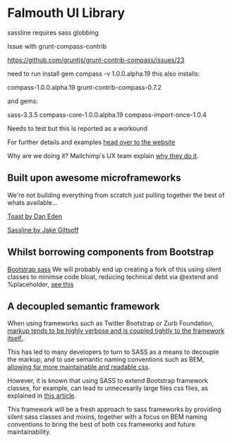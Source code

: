 Falmouth UI Library
===================

sassline requires sass globbing

Issue with grunt-compass-contrib

https://github.com/gruntjs/grunt-contrib-compass/issues/23

need to run install gem compass -v 1.0.0.alpha.19 this also installs: 

compass-1.0.0.alpha.19
grunt-contrib-compass-0.7.2

and gems:

sass-3.3.5
compass-core-1.0.0.alpha.19
compass-import-once-1.0.4

Needs to test but this is reported as a workound

For further details and examples [head over to the website](http://ucfalmouth.github.io/fu-ui/)

Why are we doing it? Mailchimp's UX team explain [why they do it](https://ux.mailchimp.com/patterns).

## Built upon awesome microframeworks

We're not building everything from scratch just pulling together the best of whats available...

[Toast by Dan Eden](http://daneden.github.io/Toast/)

[Sassline by Jake Giltsoff](http://sassline.com/)

## Whilst borrowing components from Bootstrap

[Bootstrap sass](https://github.com/twbs/bootstrap-sass)
We will probably end up creating a fork of this using silent classes to minimse code bloat, reducing technical debt via @extend and %placeholder, [see this](https://coderwall.com/p/wixovg)

## A decoupled semantic framework

When using frameworks such as Twitter Bootstrap or Zurb Foundation, [markup tends to be highly verbose and is coupled tightly to the framework itself.](https://coderwall.com/p/wixovg).

This has led to many developers to turn to SASS as a means to decouple the markup, and to use semantic naming conventions such as BEM, 
[allowing for more maintainable and readable css](http://www.integralist.co.uk/posts/maintainable-css-with-bem/).

However, it is known that using SASS to extend Bootstrap framework classes, for example, can lead to unnecesarily large files css files, as explained in [this article](http://thesassway.com/editorial/sass-doesnt-create-bad-code-bad-coders-do).

This framework will be a fresh approach to sass frameworks by providing silent sass classes and mixins, together with a focus on BEM naming conventions to bring the best of both css frameworks and future maintainability.
